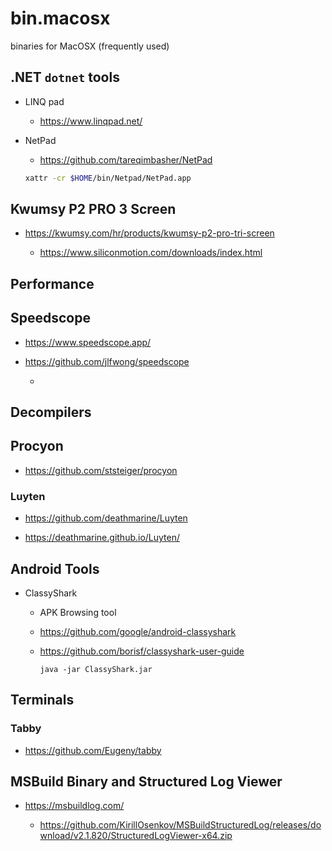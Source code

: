 # bin.macosx

binaries for MacOSX (frequently used)

## .NET `dotnet` tools

*   LINQ pad

    *   https://www.linqpad.net/

*   NetPad

    *   https://github.com/tareqimbasher/NetPad

    ```bash
    xattr -cr $HOME/bin/Netpad/NetPad.app
    ```
    
## Kwumsy P2 PRO 3 Screen

*   https://kwumsy.com/hr/products/kwumsy-p2-pro-tri-screen

    *   https://www.siliconmotion.com/downloads/index.html

## Performance

## Speedscope

*   https://www.speedscope.app/

*   https://github.com/jlfwong/speedscope

    *   

## Decompilers

## Procyon

*   https://github.com/ststeiger/procyon


### Luyten

*   https://github.com/deathmarine/Luyten

*   https://deathmarine.github.io/Luyten/

## Android Tools

*   ClassyShark

    *   APK Browsing tool

    *   https://github.com/google/android-classyshark

    *   https://github.com/borisf/classyshark-user-guide

        ```
        java -jar ClassyShark.jar
        ```

## Terminals

### Tabby

*   https://github.com/Eugeny/tabby

## MSBuild Binary and Structured Log Viewer

*   https://msbuildlog.com/

    *   https://github.com/KirillOsenkov/MSBuildStructuredLog/releases/download/v2.1.820/StructuredLogViewer-x64.zip

